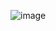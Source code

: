 ![image](https://github.com/JoanaDosSantos/simple-website/assets/71034514/59f7a0f7-accd-48e6-8c42-6d323f1c4e7f)

